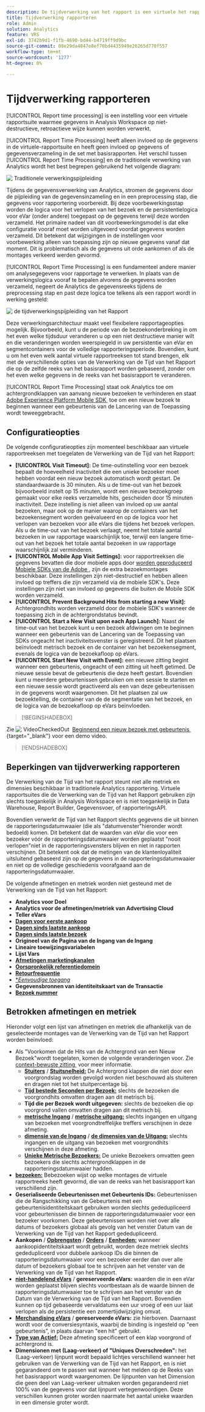 ```yaml
---
description: De tijdverwerking van het rapport is een virtuele het rapportreeks plaatsen die gegevens om op een niet-destructieve, retroactieve manier toelaat worden verwerkt.
title: Tijdverwerking rapporteren
role: Admin
solution: Analytics
feature: VRS
exl-id: 3742b9d1-f1fb-4690-bd44-b4719ff9d9bc
source-git-commit: 08e29da4847e8ef70bd4435949e26265d770f557
workflow-type: tm+mt
source-wordcount: '1277'
ht-degree: 0%

---
```


# Tijdverwerking rapporteren

[!UICONTROL Report time processing] is een instelling voor een virtuele rapportsuite waarmee gegevens in Analysis Workspace op niet-destructieve, retroactieve wijze kunnen worden verwerkt.

[!UICONTROL Report Time Processing] heeft alleen invloed op de gegevens in de virtuele-rapportsuite en heeft geen invloed op gegevens of gegevensverzameling in de set met basisrapporten. Het verschil tussen [!UICONTROL Report Time Processing] en de traditionele verwerking van Analytics wordt het best begrepen gebruikend het volgende diagram:

![&#x200B; Traditionele verwerkingspijpleiding &#x200B;](assets/google1.jpg)

Tijdens de gegevensverwerking van Analytics, stromen de gegevens door de pijpleiding van de gegevensinzameling en in een preprocessing stap, die gegevens voor rapportering voorbereidt. Bij deze voorbewerkingsstap worden de logica voor het verlopen van het bezoek en de persistentielogica voor eVar (onder andere) toegepast op de gegevens terwijl deze worden verzameld. Het primaire nadeel van dit voorbewerkingsmodel is dat elke configuratie vooraf moet worden uitgevoerd voordat gegevens worden verzameld. Dit betekent dat wijzigingen in de instellingen voor voorbewerking alleen van toepassing zijn op nieuwe gegevens vanaf dat moment. Dit is problematisch als de gegevens uit orde aankomen of als de montages verkeerd werden gevormd.

[!UICONTROL Report Time Processing] is een fundamenteel andere manier om analysegegevens voor rapportage te verwerken. In plaats van de verwerkingslogica vooraf te bepalen alvorens de gegevens worden verzameld, negeert de Analytics de gegevensreeks tijdens de preprocessing stap en past deze logica toe telkens als een rapport wordt in werking gesteld:

![&#x200B; de tijdverwerkingspijpleiding van het Rapport &#x200B;](assets/google2.jpg)

Deze verwerkingsarchitectuur maakt veel flexibelere rapportageopties mogelijk. Bijvoorbeeld, kunt u de periode van de bezoekonderbreking in om het even welke tijdsduur veranderen u op een niet destructieve manier wilt en die veranderingen worden weerspiegeld in uw persistentie van eVar en segmentcontainers voor de volledige rapporteringsperiode. Bovendien, kunt u om het even welk aantal virtuele rapportreeksen tot stand brengen, elk met de verschillende opties van de Verwerking van de Tijd van het Rapport die op de zelfde reeks van het basisrapport worden gebaseerd, zonder om het even welke gegevens in de reeks van het basisrapport te veranderen.

[!UICONTROL Report Time Processing] staat ook Analytics toe om achtergrondklappen van aanvang nieuwe bezoeken te verhinderen en staat [&#x200B; Adobe Experience Platform Mobile SDK &#x200B;](https://experienceleague.adobe.com/docs/mobile.html?lang=nl-NL) toe om een nieuw bezoek te beginnen wanneer een gebeurtenis van de Lancering van de Toepassing wordt teweeggebracht.

## Configuratieopties

De volgende configuratieopties zijn momenteel beschikbaar aan virtuele rapportreeksen met toegelaten de Verwerking van de Tijd van het Rapport:

* **[!UICONTROL Visit Timeout]:** De time-outinstelling voor een bezoek bepaalt de hoeveelheid inactiviteit die een unieke bezoeker moet hebben voordat een nieuw bezoek automatisch wordt gestart. De standaardwaarde is 30 minuten. Als u de time-out van het bezoek bijvoorbeeld instelt op 15 minuten, wordt een nieuwe bezoekgroep gemaakt voor elke reeks verzamelde hits, gescheiden door 15 minuten inactiviteit. Deze instelling is niet alleen van invloed op uw aantal bezoeken, maar ook op de manier waarop de containers van het bezoekensegment worden geëvalueerd en op de logica voor het verlopen van bezoeken voor alle eVars die tijdens het bezoek verlopen. Als u de time-out van het bezoek verlaagt, neemt het totale aantal bezoeken in uw rapportage waarschijnlijk toe, terwijl een langere time-out van het bezoek het totale aantal bezoeken in uw rapportage waarschijnlijk zal verminderen.
* **[!UICONTROL Mobile App Visit Settings]:** voor rapportreeksen die gegevens bevatten die door mobiele apps door [&#x200B; worden geproduceerd Mobiele SDKs van de Adobe &#x200B;](https://experienceleague.adobe.com/docs/mobile.html?lang=nl-NL), zijn de extra bezoekmontages beschikbaar. Deze instellingen zijn niet-destructief en hebben alleen invloed op treffers die zijn verzameld via de mobiele SDK&#39;s. Deze instellingen zijn niet van invloed op gegevens die buiten de Mobile SDK worden verzameld.
* **[!UICONTROL Prevent Background Hits from starting a new Visit]:** Achtergrondhits worden verzameld door de mobiele SDK&#39;s wanneer de toepassing zich in de achtergrondstatus bevindt.
* **[!UICONTROL Start a New Visit upon each App Launch]:** Naast de time-out van het bezoek kunt u een bezoek afdwingen om te beginnen wanneer een gebeurtenis van de Lancering van de Toepassing van SDKs ongeacht het inactiviteitsvenster is geregistreerd. Dit het plaatsen beïnvloedt metrisch bezoek en de container van het bezoekensegment, evenals de logica van de bezoekafloop op eVars.
* **[!UICONTROL Start New Visit with Event]:** een nieuwe zitting begint wanneer een gebeurtenis, ongeacht of een zitting uit heeft getimed. De nieuwe sessie bevat de gebeurtenis die deze heeft gestart. Bovendien kunt u meerdere gebeurtenissen gebruiken om een sessie te starten en een nieuwe sessie wordt geactiveerd als een van deze gebeurtenissen in de gegevens wordt waargenomen. Dit het plaatsen zal uw bezoektelling, de container van de de segmentatie van het bezoek, en de logica van de bezoekafloop op eVars beïnvloeden.


>[!BEGINSHADEBOX]

Zie ![&#x200B; VideoCheckedOut &#x200B;](/help/assets/icons/VideoCheckedOut.svg) [&#x200B; Beginnend een nieuw bezoek met gebeurtenis &#x200B;](https://video.tv.adobe.com/v/23129?quality=12&learn=on){target="_blank"} voor een demo video.

>[!ENDSHADEBOX]



## Beperkingen van tijdverwerking rapporteren

De Verwerking van de Tijd van het rapport steunt niet alle metriek en dimensies beschikbaar in traditionele Analytics rapportering. Virtuele rapportsuites die de Verwerking van de Tijd van het Rapport gebruiken zijn slechts toegankelijk in Analysis Workspace en is niet toegankelijk in Data Warehouse, Report Builder, Gegevensvoer, of rapporteringsAPI.

Bovendien verwerkt de Tijd van het Rapport slechts gegevens die uit binnen de rapporteringsdatumwaaier (die als &quot;datumvenster&quot;hieronder wordt bedoeld) komen. Dit betekent dat de waarden van eVar die voor een bezoeker vóór de rapporteringsdatumwaaier worden geplaatst &quot;nooit verlopen&quot;niet in de rapporteringsvensters blijven en niet in rapporten verschijnen. Dit betekent ook dat de metingen van de klantenloyaliteit uitsluitend gebaseerd zijn op de gegevens in de rapporteringsdatumwaaier en niet op de volledige geschiedenis voorafgaand aan de rapporteringsdatumwaaier.

De volgende afmetingen en metriek worden niet gesteund met de Verwerking van de Tijd van het Rapport:

* **Analytics voor Doel**
* **Analytics voor de afmetingen/metriek van Advertising Cloud**
* **Teller eVars**
* [**Dagen voor eerste aankoop**](/help/components/dimensions/days-before-first-purchase.md)
* [**Dagen sinds laatste aankoop**](/help/components/dimensions/days-since-last-purchase.md)
* [**Dagen sinds laatste bezoek**](/help/components/dimensions/days-since-last-visit.md)
* **Origineel van de Pagina van de Ingang van de Ingang**
* **Lineaire toewijzingsvariabelen**
* **Lijst Vars**
* [**Afmetingen marketingkanalen**](/help/components/dimensions/marketing-channel.md)
* [**Oorspronkelijk referentiedomein**](/help/components/dimensions/original-referring-domain.md)
* [**Retourfrequentie**](/help/components/dimensions/return-frequency.md)
* [**Eenvoudige toegang*](/help/components/metrics/single-access.md)
* **Gegevensbronnen van identiteitskaart van de Transactie**
* [**Bezoek nummer**](/help/components/dimensions/visit-number.md)

## Betrokken afmetingen en metriek

Hieronder volgt een lijst van afmetingen en metriek die afhankelijk van de geselecteerde montages van de Verwerking van de Tijd van het Rapport worden beïnvloed:

* Als &quot;Voorkomen dat de Hits van de Achtergrond van een Nieuw Bezoek&quot;wordt toegelaten, komen de volgende veranderingen voor. Zie [&#x200B; context-bewuste zitting &#x200B;](vrs-mobile-visit-processing.md) voor meer informatie.
   * [**Stuiters**](/help/components/metrics/bounces.md) / [**Stuitsnelheid:**](/help/components/metrics/bounce-rate.md) De Achtergrond klappen die niet door een voorgrondslag worden gevolgd worden niet beschouwd als stuiteren en dragen niet tot het stuitpercentage bij.
   * [**Tijd bestede Seconden per Bezoek:**](/help/components/metrics/time-spent-per-visit.md) slechts de bezoeken die voorgrondhits omvatten dragen aan dit metrisch bij.
   * **Tijd die per Bezoek wordt uitgegeven:** slechts de bezoeken die op voorgrond vallen omvatten dragen aan dit metrisch bij.
   * [**metrische Ingang**](/help/components/metrics/entries.md) / [**metrische uitgang:**](/help/components/metrics/exits.md) slechts ingangen en uitgang van bezoeken met voorgrondtreffelijke treffers verschijnen in deze afmeting.
   * [**dimensie van de Ingang**](/help/components/dimensions/entry-dimensions.md) / [**de dimensies van de Uitgang:**](/help/components/dimensions/exit-dimensions.md) slechts ingangen en de uitgang van bezoeken met voorgrondhits verschijnen in deze afmeting.
   * [**Unieke Metrische Bezoekers:**](/help/components/metrics/unique-visitors.md) De unieke Bezoekers omvatten geen bezoekers die slechts achtergrondklappen in de rapporteringsdatumwaaier hadden.
* [**bezoeken:**](/help/components/metrics/visits.md) Bebezoeken wijst op welke montages de virtuele rapportreeks heeft gevormd, die van de reeks van het basisrapport kan verschillend zijn.
* **Geserialiseerde Gebeurtenissen met Gebeurtenis IDs:** Gebeurtenissen die de Rangschikking van de Gebeurtenis met een gebeurtenisidentiteitskaart gebruiken worden slechts gededupliceerd voor gebeurtenissen die binnen de rapporteringsdatumwaaier voor een bezoeker voorkomen. Deze gebeurtenissen worden niet over alle datums of bezoekers globaal als gevolg van het venster Datum van de Verwerking van de Tijd van het Rapport gededupliceerd.
* **Aankopen** / [**Opbrengsten**](/help/components/metrics/revenue.md) / [**Orders**](/help/components/metrics/orders.md) / [**Eenheden:**](/help/components/metrics/units.md) wanneer aankoopidentiteitskaart wordt gebruikt, worden deze metriek slechts gededupliceerd voor dubbele aankoop IDs die binnen de rapporteringsdatumwaaier voor een bezoeker eerder dan over alle datum of bezoekers globaal toe te schrijven aan het venster van de Verwerking van de Tijd van het Rapport.
* [**niet-handelend eVars**](/help/components/dimensions/evar.md) / **gereserveerde eVars:** waarden die in een eVar worden geplaatst blijven slechts voortbestaan als de waarde binnen de rapporteringsdatumwaaier toe te schrijven aan het venster van de Datum van de Verwerking van de Tijd van het Rapport. Bovendien kunnen op tijd gebaseerde vervaldatums een uur vroeg of een uur laat verlopen als de persistentie een zomertijdwijziging omvat.
* [**Merchandising eVars**](/help/components/dimensions/evar-merchandising.md) / **gereserveerde eVars:** zie hierboven. Daarnaast wordt voor de conversiesyntaxis, waarbij de binding is ingesteld op &quot;een gebeurtenis&quot;, in plaats daarvan &quot;een hit&quot; gebruikt.
* [**Type van Actief:**](/help/components/dimensions/hit-type.md) Deze afmeting specificeert of een klap voorgrond of achtergrond is.
* **Dimensionen met (Laag-verkeer) of &quot;Uniques Overschreden&quot;:** het (Laag-verkeer) lijnpunt wordt bepaald lichtjes verschillend wanneer het gebruiken van de Verwerking van de Tijd van het Rapport, en is niet gegarandeerd om te passen wat wanneer het melden op de Reeks van het basisrapport wordt waargenomen. De lijnpunten van het Dimension die geen deel van Laag-verkeer uitmaken worden gegarandeerd niet 100% van de gegevens voor dat lijnpunt vertegenwoordigen. Deze verschillen kunnen groter worden naarmate het aantal unieke waarden in een dimensie groter wordt.
